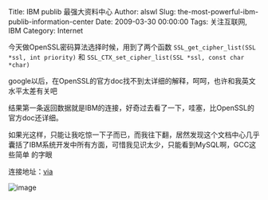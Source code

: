 Title: IBM publib 最强大资料中心
Author: alswl
Slug: the-most-powerful-ibm-publib-information-center
Date: 2009-03-30 00:00:00
Tags: 关注互联网, IBM
Category: Internet

今天做OpenSSL密码算法选择时候，用到了两个函数 `SSL_get_cipher_list(SSL *ssl, int priority)` 和
`SSL_CTX_set_cipher_list(SSL *ssl, const char *char)`

google以后，在OpenSSL的官方doc找不到太详细的解释，呵呵，也许和我英文水平太差有关吧

结果第一条返回数据就是IBM的连接，好奇过去看了一下，哇塞，比OpenSSL的官方doc还详细。

如果光这样，只能让我吃惊一下子而已，而我往下翻，居然发现这个文档中心几乎囊括了IBM系统开发中所有方面，可惜我见识太少，只能看到MySQL啊，GCC这些简单
的字眼

连接地址：[via](http://publib.boulder.ibm.com/infocenter/tpfhelp/current/index.jsp?topic=/com.ibm.ztpf-ztpfdf.doc_put.cur/gtpc2/cpp_ssl_ctx_set_cipher_list.html)

![image](https://4ocf5n.dijingchao.com/upload_dropbox/200903/ibm.png)

